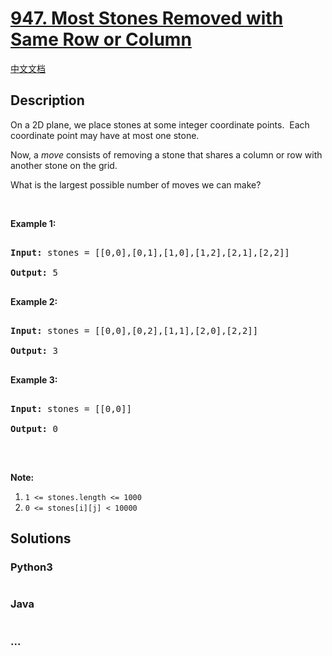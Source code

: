 # [947. Most Stones Removed with Same Row or Column](https://leetcode.com/problems/most-stones-removed-with-same-row-or-column)

[中文文档](/solution/0900-0999/0947.Most%20Stones%20Removed%20with%20Same%20Row%20or%20Column/README.md)

## Description

<p>On a 2D plane, we place stones at some integer coordinate points.&nbsp; Each coordinate point may have at most one stone.</p>

<p>Now, a <em>move</em> consists of removing a stone&nbsp;that shares a column or row with another stone on the grid.</p>

<p>What is the largest possible number of moves we can make?</p>

<p>&nbsp;</p>

<div>

<p><strong>Example 1:</strong></p>

<pre>

<strong>Input: </strong>stones = <span id="example-input-1-2">[[0,0],[0,1],[1,0],[1,2],[2,1],[2,2]]</span>

<strong>Output: </strong>5

</pre>

<div>

<p><strong>Example 2:</strong></p>

<pre>

<strong>Input: </strong>stones = <span id="example-input-2-2">[[0,0],[0,2],[1,1],[2,0],[2,2]]</span>

<strong>Output: </strong>3

</pre>

<div>

<p><strong>Example 3:</strong></p>

<pre>

<strong>Input: </strong>stones = <span id="example-input-3-2">[[0,0]]</span>

<strong>Output: </strong>0

</pre>

<p>&nbsp;</p>

<p><strong><span>Note:</span></strong></p>

<ol>
    <li><code>1 &lt;= stones.length &lt;= 1000</code></li>
    <li><code>0 &lt;= stones[i][j] &lt; 10000</code></li>
</ol>

</div>

</div>

</div>

## Solutions

<!-- tabs:start -->

### **Python3**

```python

```

### **Java**

```java

```

### **...**

```

```

<!-- tabs:end -->
